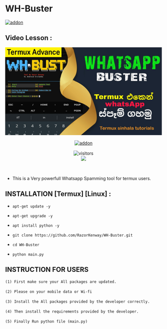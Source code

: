 # WH-Buster

<a href="https://github.com/RazorKenway"><img title="addon" src="https://img.shields.io/badge/RazorKenway-WH Buster-brightgreen?style=for-the-badge&logo=appveyor"></a>

## Video Lesson : 

<img src="WH-Buster.png"/>

<p align="center">
<a href="https://github.com/RazorKenway"><img title="addon" src="https://img.shields.io/badge/Razor Kenway-WH Buster-blueviolet?style=for-the-badge&logo=appveyor"></a>

<p align="center">
<img align="center" alt="visitors" src="https://visitor-badge.glitch.me/badge?page_id=RazorKenway" />
<br>
<a href="https://hits.seeyoufarm.com"><img src="https://hits.seeyoufarm.com/api/count/incr/badge.svg?url=https%3A%2F%2Fgithub.com%2FRazorKenway&count_bg=%2379C83D&title_bg=%23555555&icon=&icon_color=%23E7E7E7&title=hits&edge_flat=false"/></a>
</p>

<br>

* This is a Very powerfull Whatsapp Spamming tool for termux users.

## INSTALLATION [Termux] [Linux] :

* `apt-get update -y`

* `apt-get upgrade -y`

* `apt install python -y`

* `git clone https://github.com/RazorKenway/WH-Buster.git`

* `cd WH-Buster`

* `python main.py`

## INSTRUCTION FOR USERS

    

    (1) First make sure your All packages are updated.
       
    (2) Please on your mobile data or Wi-fi  

    (3) Install the All packages provided by the developer correctly.       

    (4) Then install the requirements provided by the developer.

    (5) Finally Run python file (main.py)

         
